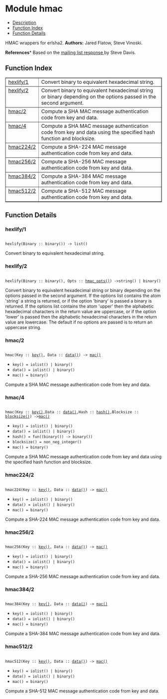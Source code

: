 

# Module hmac #
* [Description](#description)
* [Function Index](#index)
* [Function Details](#functions)


HMAC wrappers for erlsha2.
__Authors:__ Jared Flatow, Steve Vinoski.

__References__* Based on the
[
mailing list response
](http://erlang.org/pipermail/erlang-questions/2011-May/058174.md)
by Steve Davis.

<a name="index"></a>

## Function Index ##


<table width="100%" border="1" cellspacing="0" cellpadding="2" summary="function index"><tr><td valign="top"><a href="#hexlify-1">hexlify/1</a></td><td>Convert binary to equivalent hexadecimal string.</td></tr><tr><td valign="top"><a href="#hexlify-2">hexlify/2</a></td><td>Convert binary to equivalent hexadecimal string or binary depending
on the options passed in the second argument.</td></tr><tr><td valign="top"><a href="#hmac-2">hmac/2</a></td><td>Compute a SHA MAC message authentication code from key and data.</td></tr><tr><td valign="top"><a href="#hmac-4">hmac/4</a></td><td>Compute a SHA MAC message authentication code from key and data using
the specified hash function and blocksize.</td></tr><tr><td valign="top"><a href="#hmac224-2">hmac224/2</a></td><td>Compute a SHA-224 MAC message authentication code from key and data.</td></tr><tr><td valign="top"><a href="#hmac256-2">hmac256/2</a></td><td>Compute a SHA-256 MAC message authentication code from key and data.</td></tr><tr><td valign="top"><a href="#hmac384-2">hmac384/2</a></td><td>Compute a SHA-384 MAC message authentication code from key and data.</td></tr><tr><td valign="top"><a href="#hmac512-2">hmac512/2</a></td><td>Compute a SHA-512 MAC message authentication code from key and data.</td></tr></table>


<a name="functions"></a>

## Function Details ##

<a name="hexlify-1"></a>

### hexlify/1 ###


<pre><code>
hexlify(Binary :: binary()) -&gt; list()
</code></pre>


Convert binary to equivalent hexadecimal string.

<a name="hexlify-2"></a>

### hexlify/2 ###


<pre><code>
hexlify(Binary :: binary(), Opts :: <a href="#type-hmac_opts">hmac_opts()</a>) -&gt;string() | binary()
</code></pre>


Convert binary to equivalent hexadecimal string or binary depending
on the options passed in the second argument. If the options list
contains the atom 'string' a string is returned, or if the option
'binary' is passed a binary is returned. If the options list contains
the atom 'upper' then the alphabetic hexadecimal characters in the
return value are uppercase, or if the option 'lower' is passed then the
alphabetic hexadecimal characters in the return value are lowercase. The
default if no options are passed is to return an uppercase string.

<a name="hmac-2"></a>

### hmac/2 ###


<pre><code>
hmac(Key :: <a href="#type-key">key()</a>, Data :: <a href="#type-data">data()</a>) -&gt; <a href="#type-mac">mac()</a>
</code></pre>

<ul class="definitions"><li><code><a name="type-key">key()</a> = iolist() | binary()</code></li><li><code><a name="type-data">data()</a> = iolist() | binary()</code></li><li><code><a name="type-mac">mac()</a> = binary()</code></li></ul>

Compute a SHA MAC message authentication code from key and data.

<a name="hmac-4"></a>

### hmac/4 ###


<pre><code>
hmac(Key :: <a href="#type-key">key()</a>,Data :: <a href="#type-data">data()</a>,Hash :: <a href="#type-hash">hash()</a>,Blocksize :: <a href="#type-blocksize">blocksize()</a>) -&gt;<a href="#type-mac">mac()</a>
</code></pre>

<ul class="definitions"><li><code><a name="type-key">key()</a> = iolist() | binary()</code></li><li><code><a name="type-data">data()</a> = iolist() | binary()</code></li><li><code><a name="type-hash">hash()</a> = fun((binary()) -&gt; binary())</code></li><li><code><a name="type-blocksize">blocksize()</a> = non_neg_integer()</code></li><li><code><a name="type-mac">mac()</a> = binary()</code></li></ul>

Compute a SHA MAC message authentication code from key and data using
the specified hash function and blocksize.

<a name="hmac224-2"></a>

### hmac224/2 ###


<pre><code>
hmac224(Key :: <a href="#type-key">key()</a>, Data :: <a href="#type-data">data()</a>) -&gt; <a href="#type-mac">mac()</a>
</code></pre>

<ul class="definitions"><li><code><a name="type-key">key()</a> = iolist() | binary()</code></li><li><code><a name="type-data">data()</a> = iolist() | binary()</code></li><li><code><a name="type-mac">mac()</a> = binary()</code></li></ul>

Compute a SHA-224 MAC message authentication code from key and data.

<a name="hmac256-2"></a>

### hmac256/2 ###


<pre><code>
hmac256(Key :: <a href="#type-key">key()</a>, Data :: <a href="#type-data">data()</a>) -&gt; <a href="#type-mac">mac()</a>
</code></pre>

<ul class="definitions"><li><code><a name="type-key">key()</a> = iolist() | binary()</code></li><li><code><a name="type-data">data()</a> = iolist() | binary()</code></li><li><code><a name="type-mac">mac()</a> = binary()</code></li></ul>

Compute a SHA-256 MAC message authentication code from key and data.

<a name="hmac384-2"></a>

### hmac384/2 ###


<pre><code>
hmac384(Key :: <a href="#type-key">key()</a>, Data :: <a href="#type-data">data()</a>) -&gt; <a href="#type-mac">mac()</a>
</code></pre>

<ul class="definitions"><li><code><a name="type-key">key()</a> = iolist() | binary()</code></li><li><code><a name="type-data">data()</a> = iolist() | binary()</code></li><li><code><a name="type-mac">mac()</a> = binary()</code></li></ul>

Compute a SHA-384 MAC message authentication code from key and data.

<a name="hmac512-2"></a>

### hmac512/2 ###


<pre><code>
hmac512(Key :: <a href="#type-key">key()</a>, Data :: <a href="#type-data">data()</a>) -&gt; <a href="#type-mac">mac()</a>
</code></pre>

<ul class="definitions"><li><code><a name="type-key">key()</a> = iolist() | binary()</code></li><li><code><a name="type-data">data()</a> = iolist() | binary()</code></li><li><code><a name="type-mac">mac()</a> = binary()</code></li></ul>

Compute a SHA-512 MAC message authentication code from key and data.

